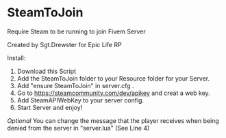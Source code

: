# SteamToJoin
Require Steam to be running to join Fivem Server

Created by Sgt.Drewster for Epic Life RP

Install:
1. Download this Script
2. Add the SteamToJoin folder to your Resource folder for your Server.
4. Add "ensure SteamToJoin" in server.cfg .
5. Go to https://steamcommunity.com/dev/apikey and creat a web key.
6. Add SteamAPIWebKey to your server config.
7. Start Server and enjoy!


*Optional*
You can change the message that the player receives when being denied from the server in "server.lua" (See Line 4)
